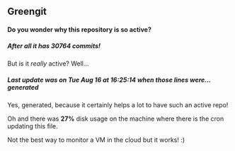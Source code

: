 ## Greengit

#### Do you wonder why this repository is so active?

##### After all it has 30764 commits!

But is it *really* active? Well...

##### Last update was on Tue Aug 16 at 16:25:14 when those lines were... generated

Yes, generated, because it certainly helps a lot to have such an active repo!

Oh and there was **27%** disk usage on the machine
where there is the cron updating this file.

Not the best way to monitor a VM in the cloud but it works! :)
